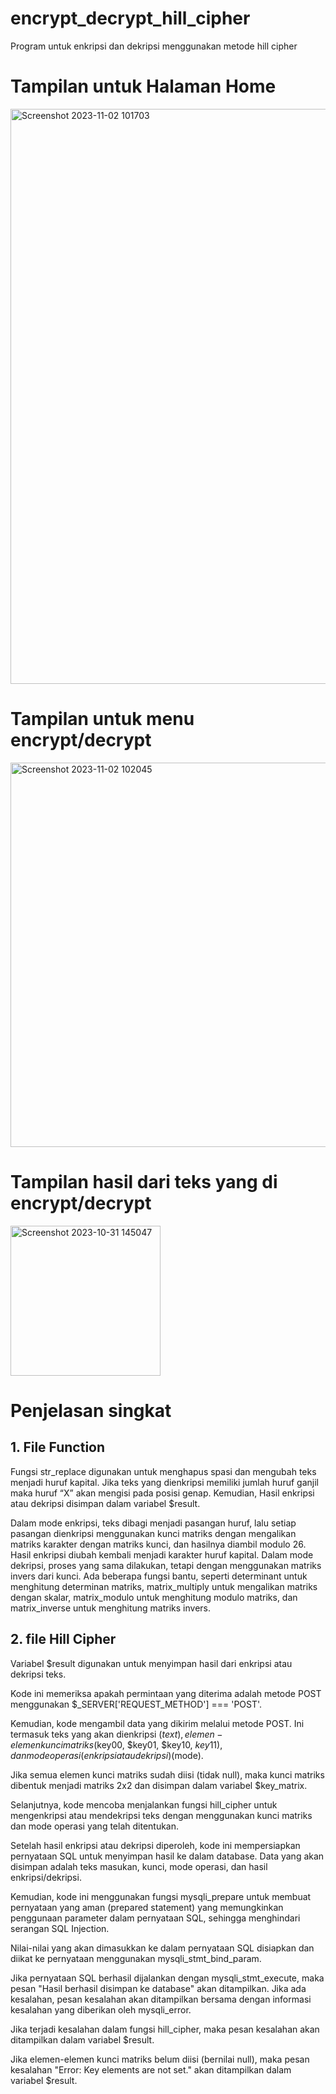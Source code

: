 # encrypt_decrypt_hill_cipher
Program untuk enkripsi dan dekripsi menggunakan metode hill cipher

# Tampilan untuk Halaman Home

<img width="920" alt="Screenshot 2023-11-02 101703" src="https://github.com/pyatamaa/encrypt_decrypt_hill/assets/92738041/d550ce08-d88a-489e-b2ca-8d93b721e8ff">

# Tampilan untuk menu encrypt/decrypt

<img width="615" alt="Screenshot 2023-11-02 102045" src="https://github.com/pyatamaa/encrypt_decrypt_hill/assets/92738041/75eb9037-986f-4dc4-b21c-b993ab84a1e1">

# Tampilan hasil dari teks yang di encrypt/decrypt

<img width="240" alt="Screenshot 2023-10-31 145047" src="https://github.com/pyatamaa/encrypt_decrypt_hill/assets/92738041/1321205d-0843-4de3-b035-e3def84c00da">

# Penjelasan singkat

## 1. File Function

Fungsi str_replace digunakan untuk menghapus spasi dan mengubah teks menjadi huruf kapital. Jika teks yang dienkripsi memiliki jumlah huruf ganjil maka huruf “X” akan mengisi pada posisi genap. Kemudian, Hasil enkripsi atau dekripsi disimpan dalam variabel $result.

Dalam mode enkripsi, teks dibagi menjadi pasangan huruf, lalu setiap pasangan dienkripsi menggunakan kunci matriks dengan mengalikan matriks karakter dengan matriks kunci, dan hasilnya diambil modulo 26. Hasil enkripsi diubah kembali menjadi karakter huruf kapital. Dalam mode dekripsi, proses yang sama dilakukan, tetapi dengan menggunakan matriks invers dari kunci.
Ada beberapa fungsi bantu, seperti determinant untuk menghitung determinan matriks, matrix_multiply untuk mengalikan matriks dengan skalar, matrix_modulo untuk menghitung modulo matriks, dan matrix_inverse untuk menghitung matriks invers.

## 2. file Hill Cipher 

Variabel $result digunakan untuk menyimpan hasil dari enkripsi atau dekripsi teks.

Kode ini memeriksa apakah permintaan yang diterima adalah metode POST menggunakan $_SERVER['REQUEST_METHOD'] === 'POST'.

Kemudian, kode mengambil data yang dikirim melalui metode POST. Ini termasuk teks yang akan dienkripsi ($text), elemen-elemen kunci matriks ($key00, $key01, $key10, $key11), dan mode operasi (enkripsi atau dekripsi) ($mode).

Jika semua elemen kunci matriks sudah diisi (tidak null), maka kunci matriks dibentuk menjadi matriks 2x2 dan disimpan dalam variabel $key_matrix.

Selanjutnya, kode mencoba menjalankan fungsi hill_cipher untuk mengenkripsi atau mendekripsi teks dengan menggunakan kunci matriks dan mode operasi yang telah ditentukan.

Setelah hasil enkripsi atau dekripsi diperoleh, kode ini mempersiapkan pernyataan SQL untuk menyimpan hasil ke dalam database. Data yang akan disimpan adalah teks masukan, kunci, mode operasi, dan hasil enkripsi/dekripsi.

Kemudian, kode ini menggunakan fungsi mysqli_prepare untuk membuat pernyataan yang aman (prepared statement) yang memungkinkan penggunaan parameter dalam pernyataan SQL, sehingga menghindari serangan SQL Injection.

Nilai-nilai yang akan dimasukkan ke dalam pernyataan SQL disiapkan dan diikat ke pernyataan menggunakan mysqli_stmt_bind_param.

Jika pernyataan SQL berhasil dijalankan dengan mysqli_stmt_execute, maka pesan "Hasil berhasil disimpan ke database" akan ditampilkan. Jika ada kesalahan, pesan kesalahan akan ditampilkan bersama dengan informasi kesalahan yang diberikan oleh mysqli_error.

Jika terjadi kesalahan dalam fungsi hill_cipher, maka pesan kesalahan akan ditampilkan dalam variabel $result.

Jika elemen-elemen kunci matriks belum diisi (bernilai null), maka pesan kesalahan "Error: Key elements are not set." akan ditampilkan dalam variabel $result.
